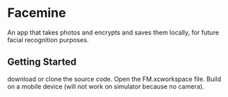 # Facemine

An app that takes photos and encrypts and saves them locally, for future facial recognition purposes. 

## Getting Started

download or clone the source code.
Open the FM.xcworkspace file.
Build on a mobile device (will not work on simulator because no camera).
